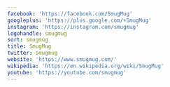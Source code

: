 ```yaml
---
facebook: 'https://facebook.com/SmugMug'
googleplus: 'https://plus.google.com/+SmugMug'
instagram: 'https://instagram.com/smugmug'
logohandle: smugmug
sort: smugmug
title: SmugMug
twitter: smugmug
website: 'https://www.smugmug.com/'
wikipedia: 'https://en.wikipedia.org/wiki/SmugMug'
youtube: 'https://youtube.com/smugmug'
---
```

